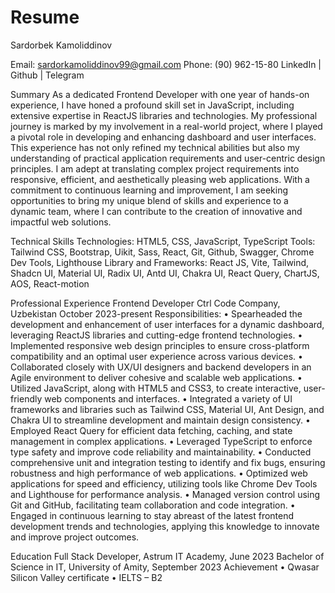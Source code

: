 # Resume
Sardorbek Kamoliddinov

Email: sardorkamoliddinov99@gmail.com	 Phone: (90) 962-15-80
LinkedIn	|	Github		|	Telegram

Summary
As a dedicated Frontend Developer with one year of hands-on experience, I have honed a profound skill set in JavaScript, including extensive expertise in ReactJS libraries and technologies. My professional journey is marked by my involvement in a real-world project, where I played a pivotal role in developing and enhancing dashboard and user interfaces. This experience has not only refined my technical abilities but also my understanding of practical application requirements and user-centric design principles. I am adept at translating complex project requirements into responsive, efficient, and aesthetically pleasing web applications. With a commitment to continuous learning and improvement, I am seeking opportunities to bring my unique blend of skills and experience to a dynamic team, where I can contribute to the creation of innovative and impactful web solutions.

Technical Skills
Technologies: HTML5, CSS, JavaScript, TypeScript
Tools: Tailwind CSS, Bootstrap, Uikit, Sass, React, Git, Github, Swagger, Chrome Dev Tools, Lighthouse
Library and Frameworks: React JS, Vite, Tailwind, Shadcn UI, Material UI, Radix UI, Antd UI, Chakra UI, React Query, ChartJS, AOS, React-motion

Professional Experience
Frontend Developer
Ctrl Code Company, Uzbekistan				    		October 2023-present
Responsibilities:
•	Spearheaded the development and enhancement of user interfaces for a dynamic dashboard, leveraging ReactJS libraries and cutting-edge frontend technologies.
•	Implemented responsive web design principles to ensure cross-platform compatibility and an optimal user experience across various devices.
•	Collaborated closely with UX/UI designers and backend developers in an Agile environment to deliver cohesive and scalable web applications.
•	Utilized JavaScript, along with HTML5 and CSS3, to create interactive, user-friendly web components and interfaces.
•	Integrated a variety of UI frameworks and libraries such as Tailwind CSS, Material UI, Ant Design, and Chakra UI to streamline development and maintain design consistency.
•	Employed React Query for efficient data fetching, caching, and state management in complex applications.
•	Leveraged TypeScript to enforce type safety and improve code reliability and maintainability.
•	Conducted comprehensive unit and integration testing to identify and fix bugs, ensuring robustness and high performance of web applications.
•	Optimized web applications for speed and efficiency, utilizing tools like Chrome Dev Tools and Lighthouse for performance analysis.
•	Managed version control using Git and GitHub, facilitating team collaboration and code integration.
•	Engaged in continuous learning to stay abreast of the latest frontend development trends and technologies, applying this knowledge to innovate and improve project outcomes.

Education
Full Stack Developer, Astrum IT Academy, June 2023
Bachelor of Science in IT, University of Amity, September 2023
Achievement
•	Qwasar Silicon Valley certificate
•	IELTS – B2




